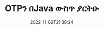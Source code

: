 ---
############################# Static ############################
layout: "auto-gen-editor"
date: 2022-11-09T21:38:24
draft: false
otherformats: 

############################# Head ############################
head_title: "OTP አርታዒ — OTPን በJava አርትዕ"
head_description: "ጥቂት የኮድ መስመሮችን በመጠቀም OTPን በJava ውስጥ እንዴት ማስተካከል ይቻላል? 30+ የፋይል ቅርጸቶችን ለማርትዕ፣ ለማዘመን እና ለማስቀመጥ GroupDocs ሰነዶችን የሚያስኬዱ ኤፒአይዎችን ይጠቀሙ።"

############################# Header ############################
title: "OTPን በJava ውስጥ ያርትዑ"
description: "ውጤታማ እና ጠንካራ OTP አርትዖት የአገልጋይ ጎን GroupDocs.Editor ለJava APIs፣ እንደ Microsoft ወይም Open Office ያሉ ሶፍትዌሮችን ሳይጠቀም።"
bg_image: "https://cms.admin.containerize.com/templates/aspose/App_Themes/V3/images/bg/header1.png"
bg_overlay: false
button:
    enable: true
    icon: "fas fa-arrow-down"
    label: "ነጻ ሙከራ ያውርዱ"
    link: "https://downloads.groupdocs.com/editor/java"

############################# SubMenu ############################
submenu:
    enable: true

    left:
        img_alt: "GroupDocs.Editor for Java"
        image: "https://cms.admin.containerize.com/templates/groupdocs/images/product-logos/90x90-noborder/groupdocs-editor-java.png"
        product: "GroupDocs.Editor"
        platform: "Java"

    middle:
        button:

            # button loop
            - link: "https://apireference.groupdocs.com/editor/java"
              text: "የኤፒአይ ማጣቀሻ"

            # button loop
            - link: "https://github.com/groupdocs-editor"
              text: "የኮድ ምሳሌዎች"

            # button loop
            - link: "https://products.groupdocs.app/editor/family"
              text: "የቀጥታ ማሳያዎች"

            # button loop
            - link: "https://purchase.groupdocs.com/pricing/editor/java"
              text: "የዋጋ አሰጣጥ"

    right:
        link_download: "https://downloads.groupdocs.com/editor"
        link_learn: "https://docs.groupdocs.com/editor/java"
        link_buy: "https://purchase.groupdocs.com"

############################# About ############################
about:
    enable: true
    title: "ስለ GroupDocs.Editor for Java ኤፒአይ"
    content: |
        [GroupDocs.Editor for Java](/am/አርታዒ/java/) ኤፒአይ የማይክሮሶፍት ዎርድ፣ ኤክሴል፣ ፓወር ፖይንት፣ ኦፊስ ሰነዶችን እና አቀራረቦችን ለማርትዕ ትክክለኛ ምርጫ ነው። GroupDocs.Editor ከፍተኛ አፈጻጸም በሚያስፈልግበት የአገልጋይ ጎን እና የኋላ-መጨረሻ ስርዓቶች ተስማሚ የሆነ ራሱን የቻለ ኤፒአይ ነው። እንደ Microsoft ወይም Open Office ባሉ ሶፍትዌሮች ላይ የተመካ አይደለም.

############################# Steps ############################
steps:
    enable: true
    title_left: "በJava ውስጥ OTPን ለማርትዕ ደረጃዎች"
    content_left: |
        [GroupDocs.Editor for Java](/am/አርታዒ/java/) ገንቢዎች ጥቂት የኮድ መስመሮችን በመጠቀም OTP ፋይሎችን እንዲያርትዑ ቀላል እና ቀጥተኛ መንገድን ይሰጣል።
        * የግዴታ የፋይል ዱካ ወይም ባይት ዥረት እና አማራጭ `PresentationLoadOptions` ክፍል ያለው የ«አርታዒ» ክፍልን ይፍጠሩ እና OTP ፋይሉን ይጫኑ
        * ለOTP ፋይል ቅርጸት የ‹PresentationEditOptions› ክፍልን ይፍጠሩ እና ያቀናብሩ
        * ወደ `Editor.Edit()` ዘዴ ይደውሉ እና በማንኛውም WYSIWYG-አርታዒ በቀላሉ የሚስተካከል OTP ሰነድ በኤችቲኤምኤል ቅርጸት ያግኙ።
        * የ‹Editor.Save()› ዘዴን ይደውሉ እና የ‹PresentationSaveOptions› ክፍልን በመጠቀም የተስተካከለውን OTP ፋይል ያስቀምጡ።

        
    title_right: "የስርዓት መስፈርቶች"
    content_right: |
        በGroupDocs.Editor for Java ኤፒአይዎች መሰረታዊ የሰነድ ማረም ጥቂት ቀላል ደረጃዎችን በመተግበር ሊከናወን ይችላል። የእኛ ኤፒአይዎች በሁሉም ዋና መድረኮች እና ኦፕሬቲንግ ሲስተሞች ላይ ይደገፋሉ። ከዚህ በታች ያለውን ኮድ ከመተግበሩ በፊት፣ እባክዎ በስርዓትዎ ላይ የሚከተሉት ቅድመ ሁኔታዎች እንዳሉዎት ያረጋግጡ።

        * ስርዓተ ክወናዎች-ማይክሮሶፍት ዊንዶውስ ፣ ሊኑክስ ፣ ማክኦኤስ
        * የልማት አካባቢ፡ NetBeans, IntelliJ IDEA, Eclipse
        * ማዕቀፎች: Java 7 (1.7) and above
        * የቅርብ ጊዜውን የGroupDocs.Editor for Java ስሪት ከ[Maven](https://repository.groupdocs.com/editor/) ወርዷል።
        
    code: |        
        ```java
        // Load the OTP file into Editor with the optional PresentationLoadOptions
        Editor editor = new Editor("source.otp", new PresentationLoadOptions());

        // Create and adjust the edit options
        PresentationEditOptions editOptions = new PresentationEditOptions();
        editOptions.setSlideNumber(1);//select a slide to edit

        // Open input OTP document for edit — obtain an intermediate document, that can be edited
        EditableDocument beforeEdit = editor.edit(editOptions);

        // Grab OTP document content and associated resources from editable document
        string content = beforeEdit.getEmbeddedHtml();

        // Send the content to WYSIWYG-editor, edit it there, and send edited content back to the server-side
        // This step simulates a such operation
        string updatedContent = content.replace("Title", "Edited Title");

        // Grab edited content and resources from WYSIWYG-editor and create a new EditableDocument instance from it
        EditableDocument afterEdit = EditableDocument.fromMarkup(updatedContent, null);

        // Create a save options and select a desired output format
        PresentationSaveOptions saveOptions = new PresentationSaveOptions(PresentationFormats.Otp);

        // Save edited OTP document to the file
        editor.save(afterEdit, "edited.otp", saveOptions);
        ```
        
############################# Demos ############################
demos:
    enable: true
    title: "OTP የቀጥታ ማሳያዎች አርታዒ"
    content: |
        የ[GroupDocs.Editor Live Demos](https://products.groupdocs.app/editor/family) ድር ጣቢያን በመጎብኘት አሁኑኑ OTPን ያርትዑ።
        የቀጥታ ማሳያው የሚከተሉት ጥቅሞች አሉት
        
############################# More Formats ############################
more_formats:
    enable: true
    title: "ሌሎች የሚደገፉ አርታኢዎች"
    content: |
        እንዲሁም ሌሎች የፋይል ቅርጸቶችን ማርትዕ ይችላሉ። እባክዎ ከታች ያለውን ሙሉ ዝርዝር ይመልከቱ።


############################# Back to top ###############################
back_to_top:
    enable: true
---